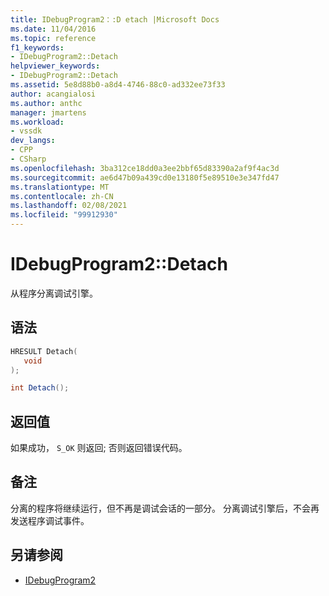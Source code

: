 ```yaml
---
title: IDebugProgram2：:D etach |Microsoft Docs
ms.date: 11/04/2016
ms.topic: reference
f1_keywords:
- IDebugProgram2::Detach
helpviewer_keywords:
- IDebugProgram2::Detach
ms.assetid: 5e8d88b0-a8d4-4746-88c0-ad332ee73f33
author: acangialosi
ms.author: anthc
manager: jmartens
ms.workload:
- vssdk
dev_langs:
- CPP
- CSharp
ms.openlocfilehash: 3ba312ce18dd0a3ee2bbf65d83390a2af9f4ac3d
ms.sourcegitcommit: ae6d47b09a439cd0e13180f5e89510e3e347fd47
ms.translationtype: MT
ms.contentlocale: zh-CN
ms.lasthandoff: 02/08/2021
ms.locfileid: "99912930"
---
```

# <a name="idebugprogram2detach"></a>IDebugProgram2::Detach
从程序分离调试引擎。

## <a name="syntax"></a>语法

```cpp
HRESULT Detach( 
   void 
);
```

```csharp
int Detach();
```

## <a name="return-value"></a>返回值
 如果成功， `S_OK` 则返回; 否则返回错误代码。

## <a name="remarks"></a>备注
 分离的程序将继续运行，但不再是调试会话的一部分。 分离调试引擎后，不会再发送程序调试事件。

## <a name="see-also"></a>另请参阅
- [IDebugProgram2](../../../extensibility/debugger/reference/idebugprogram2.md)
